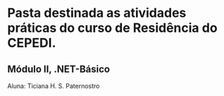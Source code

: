 # Pasta destinada as atividades práticas do curso de Residência do CEPEDI.

## Módulo II, .NET-Básico

Aluna: Ticiana H. S. Paternostro